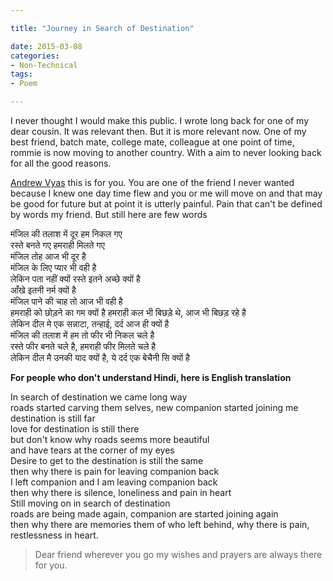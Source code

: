 ```yaml
---

title: "Journey in Search of Destination"

date: 2015-03-08
categories:
- Non-Technical
tags:
- Poem

---
```


I never thought I would make this public. I wrote long back for one of my dear cousin. It was relevant then. But it is more relevant now. One of my best friend, batch mate, college mate, colleague at one point of time, rommie is now moving to another country. With a aim to never looking back for all the good reasons. 

[Andrew Vyas](https://twitter.com/nrezzzz) this is for you. You are one of the friend I never wanted because I knew one day time flew and you or me will move on and that may be good for future but at point it is utterly painful. Pain that can't be defined by words my friend. But still here are few words

 




मंजिल की तलाश में दूर हम निकल गए  
रस्ते बनते गए हमराही मिलते गए  
मंजिल तोह आज भी दूर है  
मंजिल के लिए प्यार भी  वही है  
लेकिन पता नहीं क्यों रस्ते इतने अच्छे क्यों है  
आँखे इतनी नर्म क्यों है  
मंजिल पाने की चाह तो आज भी वही है  
हमराही को छोड़ने का गम क्यों है 
हमराही कल भी बिछड़े थे, आज भी बिछड़ रहे है  
लेकिन दील मे एक सन्नाटा, तन्हाई, दर्द आज ही क्यों है  
मंजिल की तलाश में हम तो फीर भी निकल चले है  
रस्ते फीर बनते चले है, हमराही फीर मिलते चले है  
लेकिन दील मै उनकी याद क्यों है, ये दर्द एक बेचैनी सि क्यों है 



**For people who don't understand Hindi, here is English translation**



In search of destination we came long way  
roads started carving them selves, new companion started joining me  
destination is still far  
love for destination is still there  
but don't know why roads seems more beautiful  
and have tears at the corner of my eyes  
Desire to get to the destination is still the same  
then why there is pain for leaving companion back  
I left companion and I am leaving companion back  
then why there is silence, loneliness and pain in heart  
Still moving on in search of destination   
roads are being made again, companion are started joining again  
then why there are memories them of who left behind, why there is pain, restlessness in heart.




> Dear friend wherever you go my wishes and prayers are always there for you.